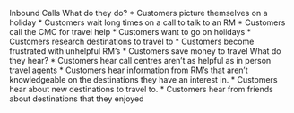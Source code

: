 Inbound Calls What do they do? \* Customers picture themselves on a
holiday \* Customers wait long times on a call to talk to an RM \*
Customers call the CMC for travel help \* Customers want to go on
holidays \* Customers research destinations to travel to \* Customers
become frustrated with unhelpful RM’s \* Customers save money to travel
What do they hear? \* Customers hear call centres aren’t as helpful as
in person travel agents \* Customers hear information from RM’s that
aren’t knowledgeable on the destinations they have an interest in. \*
Customers hear about new destinations to travel to. \* Customers hear
from friends about destinations that they enjoyed
